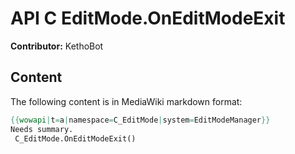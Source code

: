 # API C EditMode.OnEditModeExit

**Contributor:** KethoBot

## Content

The following content is in MediaWiki markdown format:

```mediawiki
{{wowapi|t=a|namespace=C_EditMode|system=EditModeManager}}
Needs summary.
 C_EditMode.OnEditModeExit()
```